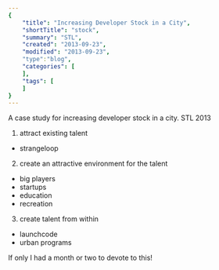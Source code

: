 ```yaml
---
{
    "title": "Increasing Developer Stock in a City",
    "shortTitle": "stock",
    "summary": "STL",
    "created": "2013-09-23",
    "modified": "2013-09-23",
    "type":"blog",
    "categories": [
    ],
    "tags": [
    ]
}
---
```

A case study for increasing developer stock in a city. STL 2013
 
1. attract existing talent
  - strangeloop
2. create an attractive environment for the talent
  - big players
  - startups
  - education
  - recreation
3. create talent from within
  - launchcode
  - urban programs
  
If only I had a month or two to devote to this!
